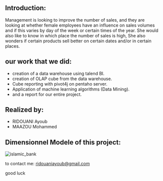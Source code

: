 ## Introduction:
Management is looking to improve the number of sales, and they are looking at whether female employees have an influence on sales volumes and if this varies by day of the week or certain times of the year. She would also like to know in which place the number of sales is high, She also wonders if certain products sell better on certain dates and/or in certain places.

## our work that we did:
- creation of a data warehouse using talend BI.
- creation of OLAP cube from the data warehouse.
- Cube reporting with pivot4j on pentaho server.
- Application of machine learning algorithms (Data Mining).
- and a report for our entire project.

## Realized by:
- RIDOUANI Ayoub
- MAAZOU Mohammed

## Dimensionnel Modele of this project:
![islamic_bank](https://raw.githubusercontent.com/ayoubridouani/olist_business_intelligence_project/master/Mod%C3%A8le%20Dimensionnel.jpeg "Dimensionnel Modele of this project")


to contact me: ridouaniayoub@gmail.com

good luck
